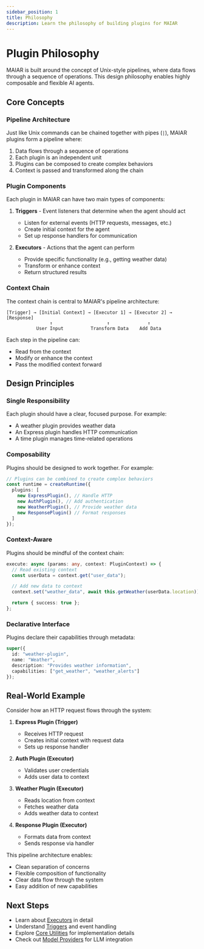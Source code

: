 ```yaml
---
sidebar_position: 1
title: Philosophy
description: Learn the philosophy of building plugins for MAIAR
---
```


# Plugin Philosophy

MAIAR is built around the concept of Unix-style pipelines, where data flows through a sequence of operations. This design philosophy enables highly composable and flexible AI agents.

## Core Concepts

### Pipeline Architecture

Just like Unix commands can be chained together with pipes (`|`), MAIAR plugins form a pipeline where:

1. Data flows through a sequence of operations
2. Each plugin is an independent unit
3. Plugins can be composed to create complex behaviors
4. Context is passed and transformed along the chain

### Plugin Components

Each plugin in MAIAR can have two main types of components:

1. **Triggers** - Event listeners that determine when the agent should act

   - Listen for external events (HTTP requests, messages, etc.)
   - Create initial context for the agent
   - Set up response handlers for communication

2. **Executors** - Actions that the agent can perform
   - Provide specific functionality (e.g., getting weather data)
   - Transform or enhance context
   - Return structured results

### Context Chain

The context chain is central to MAIAR's pipeline architecture:

```
[Trigger] → [Initial Context] → [Executor 1] → [Executor 2] → [Response]
                ↑                    ↑              ↑
           User Input          Transform Data    Add Data
```

Each step in the pipeline can:

- Read from the context
- Modify or enhance the context
- Pass the modified context forward

## Design Principles

### Single Responsibility

Each plugin should have a clear, focused purpose. For example:

- A weather plugin provides weather data
- An Express plugin handles HTTP communication
- A time plugin manages time-related operations

### Composability

Plugins should be designed to work together. For example:

```typescript
// Plugins can be combined to create complex behaviors
const runtime = createRuntime({
  plugins: [
    new ExpressPlugin(), // Handle HTTP
    new AuthPlugin(), // Add authentication
    new WeatherPlugin(), // Provide weather data
    new ResponsePlugin() // Format responses
  ]
});
```

### Context-Aware

Plugins should be mindful of the context chain:

```typescript
execute: async (params: any, context: PluginContext) => {
  // Read existing context
  const userData = context.get("user_data");

  // Add new data to context
  context.set("weather_data", await this.getWeather(userData.location));

  return { success: true };
};
```

### Declarative Interface

Plugins declare their capabilities through metadata:

```typescript
super({
  id: "weather-plugin",
  name: "Weather",
  description: "Provides weather information",
  capabilities: ["get_weather", "weather_alerts"]
});
```

## Real-World Example

Consider how an HTTP request flows through the system:

1. **Express Plugin (Trigger)**

   - Receives HTTP request
   - Creates initial context with request data
   - Sets up response handler

2. **Auth Plugin (Executor)**

   - Validates user credentials
   - Adds user data to context

3. **Weather Plugin (Executor)**

   - Reads location from context
   - Fetches weather data
   - Adds weather data to context

4. **Response Plugin (Executor)**
   - Formats data from context
   - Sends response via handler

This pipeline architecture enables:

- Clean separation of concerns
- Flexible composition of functionality
- Clear data flow through the system
- Easy addition of new capabilities

## Next Steps

- Learn about [Executors](./executors) in detail
- Understand [Triggers](./triggers) and event handling
- Explore [Core Utilities](../core-utilities/runtime) for implementation details
- Check out [Model Providers](../model-providers/overview) for LLM integration

